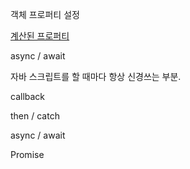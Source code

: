 객체 프로퍼티 설정

[계산된 프로퍼티](https://ko.javascript.info/object#ref-733)

async / await

자바 스크립트를 할 때마다 항상 신경쓰는 부분.

callback

then / catch

async / await

Promise